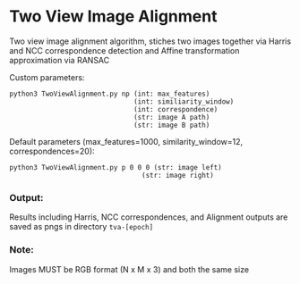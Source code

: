 # Two View Image Alignment

Two view image alignment algorithm, stiches two images together via Harris and NCC correspondence detection and Affine transformation approximation via RANSAC


Custom parameters:
```
python3 TwoViewAlignment.py np (int: max_features)
                               (int: similiarity_window)
                               (int: correspondence)
                               (str: image A path)
                               (str: image B path)

```

Default parameters (max_features=1000, similarity_window=12, correspondences=20):
```
python3 TwoViewAlignment.py p 0 0 0 (str: image left)
                                 (str: image right)
```

### Output:

Results including Harris, NCC correspondences, and Alignment outputs are saved as
pngs in directory ```tva-[epoch]```

### Note:

Images MUST be RGB format (N x M x 3) and both the same size
